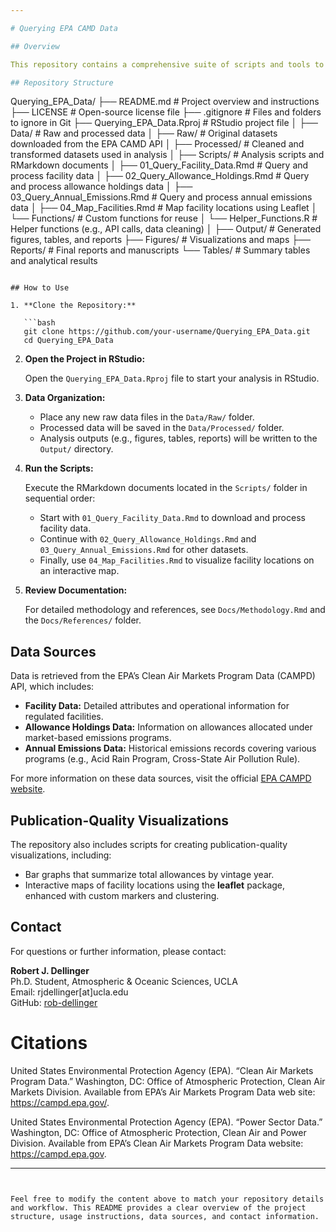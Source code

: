 ```yaml
---

# Querying EPA CAMD Data

## Overview

This repository contains a comprehensive suite of scripts and tools to query, download, and analyze data from the U.S. Environmental Protection Agency’s Clean Air Markets Division (CAMD). The repository covers multiple data types including facility data, allowance holdings, and annual emissions. All analyses and visualizations are performed in R using reproducible RMarkdown documents.

## Repository Structure

```
Querying_EPA_Data/
├── README.md                # Project overview and instructions
├── LICENSE                  # Open-source license file
├── .gitignore               # Files and folders to ignore in Git
├── Querying_EPA_Data.Rproj  # RStudio project file
│
├── Data/                    # Raw and processed data
│   ├── Raw/                 # Original datasets downloaded from the EPA CAMD API
│   ├── Processed/           # Cleaned and transformed datasets used in analysis
│
├── Scripts/                 # Analysis scripts and RMarkdown documents
│   ├── 01_Query_Facility_Data.Rmd        # Query and process facility data
│   ├── 02_Query_Allowance_Holdings.Rmd   # Query and process allowance holdings data
│   ├── 03_Query_Annual_Emissions.Rmd       # Query and process annual emissions data
│   ├── 04_Map_Facilities.Rmd               # Map facility locations using Leaflet
│   └── Functions/                         # Custom functions for reuse
│         └── Helper_Functions.R          # Helper functions (e.g., API calls, data cleaning)
│
├── Output/                  # Generated figures, tables, and reports
    ├── Figures/             # Visualizations and maps
    ├── Reports/             # Final reports and manuscripts
    └── Tables/              # Summary tables and analytical results

```

## How to Use

1. **Clone the Repository:**

   ```bash
   git clone https://github.com/your-username/Querying_EPA_Data.git
   cd Querying_EPA_Data
   ```

2. **Open the Project in RStudio:**

   Open the `Querying_EPA_Data.Rproj` file to start your analysis in RStudio.

3. **Data Organization:**

   - Place any new raw data files in the `Data/Raw/` folder.
   - Processed data will be saved in the `Data/Processed/` folder.
   - Analysis outputs (e.g., figures, tables, reports) will be written to the `Output/` directory.

4. **Run the Scripts:**

   Execute the RMarkdown documents located in the `Scripts/` folder in sequential order:
   - Start with `01_Query_Facility_Data.Rmd` to download and process facility data.
   - Continue with `02_Query_Allowance_Holdings.Rmd` and `03_Query_Annual_Emissions.Rmd` for other datasets.
   - Finally, use `04_Map_Facilities.Rmd` to visualize facility locations on an interactive map.

5. **Review Documentation:**

   For detailed methodology and references, see `Docs/Methodology.Rmd` and the `Docs/References/` folder.

## Data Sources

Data is retrieved from the EPA’s Clean Air Markets Program Data (CAMPD) API, which includes:
- **Facility Data:** Detailed attributes and operational information for regulated facilities.
- **Allowance Holdings Data:** Information on allowances allocated under market-based emissions programs.
- **Annual Emissions Data:** Historical emissions records covering various programs (e.g., Acid Rain Program, Cross-State Air Pollution Rule).

For more information on these data sources, visit the official [EPA CAMPD website](https://campd.epa.gov/).

## Publication-Quality Visualizations

The repository also includes scripts for creating publication-quality visualizations, including:
- Bar graphs that summarize total allowances by vintage year.
- Interactive maps of facility locations using the **leaflet** package, enhanced with custom markers and clustering.

## Contact

For questions or further information, please contact:

**Robert J. Dellinger**  
Ph.D. Student, Atmospheric & Oceanic Sciences, UCLA  
Email: rjdellinger[at]ucla.edu  
GitHub: [rob-dellinger](https://github.com/rob-dellinger)


# Citations

United States Environmental Protection Agency (EPA). “Clean Air Markets Program Data.” Washington, DC: Office of Atmospheric Protection, Clean Air Markets Division. Available from EPA’s Air Markets Program Data web site: https://campd.epa.gov/.

United States Environmental Protection Agency (EPA). “Power Sector Data.” Washington, DC: Office of Atmospheric Protection, Clean Air and Power Division. Available from EPA’s Clean Air Markets Program Data website: https://campd.epa.gov.


---
```


Feel free to modify the content above to match your repository details and workflow. This README provides a clear overview of the project structure, usage instructions, data sources, and contact information.